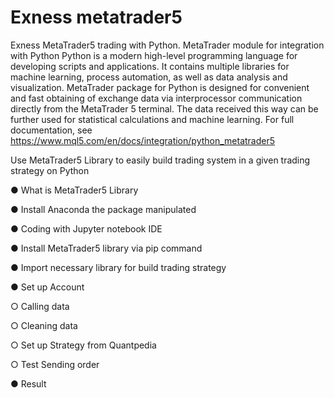 # Exness metatrader5
Exness MetaTrader5 trading with Python.
MetaTrader module for integration with Python
Python is a modern high-level programming language for developing scripts and applications. It contains multiple libraries for machine learning, process automation, as well as data analysis and visualization.
MetaTrader package for Python is designed for convenient and fast obtaining of exchange data via interprocessor communication directly from the MetaTrader 5 terminal. The data received this way can be further used for statistical calculations and machine learning.
For full documentation, see https://www.mql5.com/en/docs/integration/python_metatrader5

Use MetaTrader5 Library to easily build trading system in a given trading strategy on Python

● What is MetaTrader5 Library

● Install Anaconda the package manipulated

● Coding with Jupyter notebook IDE

● Install MetaTrader5 library via pip command

● Import necessary library for build trading strategy

● Set up Account

  ○ Calling data
  
  ○ Cleaning data
  
  ○ Set up Strategy from Quantpedia
  
  ○ Test Sending order
  
● Result
